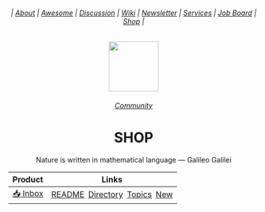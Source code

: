 <div align="center">

  <h6> | <a href="https://github.com/MathClimb/.github">About</a> | <a href="https://github.com/MathClimb/awesome">Awesome</a> | <a href="https://github.com/orgs/MathClimb/discussions">Discussion</a> | <a href="https://github.com/MathClimb/community/wiki">Wiki</a> | <a href="https://github.com/MathClimb/newsletter">Newsletter</a> | <a href="https://github.com/MathClimb/services">Services</a> | <a href="https://github.com/MathClimb/jobs">Job Board</a> | <a href="https://github.com/MathClimb/shop">Shop</a> |</h6>
  
  <img height="100" src="https://user-images.githubusercontent.com/116753704/198101944-adf1924a-d41e-4966-bb8d-d2f11350fac9.png"/>
  <h6><a href="https://github.com/MathClimb/community">Community</a></h6>
  <h1><b>SHOP</b></h1>
  <p>Nature is written in mathematical language — Galileo Galilei</p>
  
</div>

<div align="center">
  
| Product | Links |
|-|-|
| [:inbox_tray: Inbox](https://github.com/MathClimb/inbox) | [README](https://github.com/mathclimb/inbox/issues/1)&ensp;[Directory](https://github.com/MathClimb/inbox/issues/2)&ensp;[Topics](https://github.com/mathclimb/inbox/issues/3)&ensp;[New]() |
</div>

